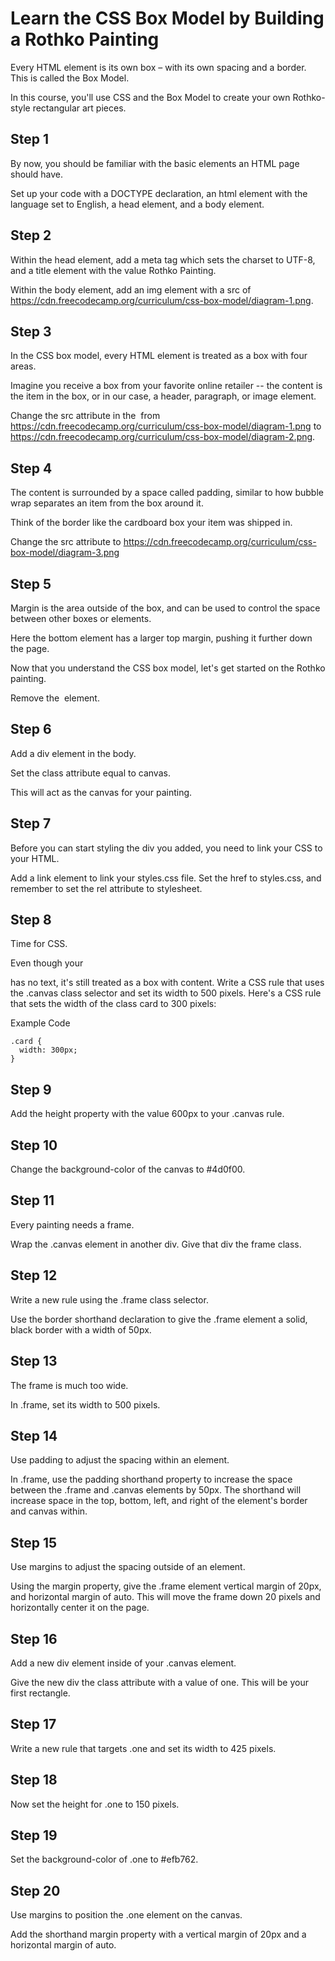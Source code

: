# Learn the CSS Box Model by Building a Rothko Painting

Every HTML element is its own box – with its own spacing and a border. This is called the Box Model.

In this course, you'll use CSS and the Box Model to create your own Rothko-style rectangular art pieces.

## Step 1

By now, you should be familiar with the basic elements an HTML page should have.

Set up your code with a DOCTYPE declaration, an html element with the language set to English, a head element, and a body element.

## Step 2

Within the head element, add a meta tag which sets the charset to UTF-8, and a title element with the value Rothko Painting.

Within the body element, add an img element with a src of https://cdn.freecodecamp.org/curriculum/css-box-model/diagram-1.png.

## Step 3

In the CSS box model, every HTML element is treated as a box with four areas.

Imagine you receive a box from your favorite online retailer -- the content is the item in the box, or in our case, a header, paragraph, or image element.

Change the src attribute in the <img> from https://cdn.freecodecamp.org/curriculum/css-box-model/diagram-1.png to https://cdn.freecodecamp.org/curriculum/css-box-model/diagram-2.png.

## Step 4

The content is surrounded by a space called padding, similar to how bubble wrap separates an item from the box around it.

Think of the border like the cardboard box your item was shipped in.

Change the src attribute to https://cdn.freecodecamp.org/curriculum/css-box-model/diagram-3.png

## Step 5

Margin is the area outside of the box, and can be used to control the space between other boxes or elements.

Here the bottom element has a larger top margin, pushing it further down the page.

Now that you understand the CSS box model, let's get started on the Rothko painting.

Remove the <img> element.

## Step 6

Add a div element in the body.

Set the class attribute equal to canvas.

This will act as the canvas for your painting.

## Step 7

Before you can start styling the div you added, you need to link your CSS to your HTML.

Add a link element to link your styles.css file. Set the href to styles.css, and remember to set the rel attribute to stylesheet.

## Step 8

Time for CSS.

Even though your <div> has no text, it's still treated as a box with content. Write a CSS rule that uses the .canvas class selector and set its width to 500 pixels. Here's a CSS rule that sets the width of the class card to 300 pixels:

Example Code

```card
.card {
  width: 300px;
}
```

## Step 9

Add the height property with the value 600px to your .canvas rule.

## Step 10

Change the background-color of the canvas to #4d0f00.

## Step 11

Every painting needs a frame.

Wrap the .canvas element in another div. Give that div the frame class.

## Step 12

Write a new rule using the .frame class selector.

Use the border shorthand declaration to give the .frame element a solid, black border with a width of 50px.

## Step 13

The frame is much too wide.

In .frame, set its width to 500 pixels.

## Step 14

Use padding to adjust the spacing within an element.

In .frame, use the padding shorthand property to increase the space between the .frame and .canvas elements by 50px. The shorthand will increase space in the top, bottom, left, and right of the element's border and canvas within.

## Step 15

Use margins to adjust the spacing outside of an element.

Using the margin property, give the .frame element vertical margin of 20px, and horizontal margin of auto. This will move the frame down 20 pixels and horizontally center it on the page.

## Step 16

Add a new div element inside of your .canvas element.

Give the new div the class attribute with a value of one. This will be your first rectangle.

## Step 17

Write a new rule that targets .one and set its width to 425 pixels.

## Step 18

Now set the height for .one to 150 pixels.

## Step 19

Set the background-color of .one to #efb762.

## Step 20

Use margins to position the .one element on the canvas.

Add the shorthand margin property with a vertical margin of 20px and a horizontal margin of auto.